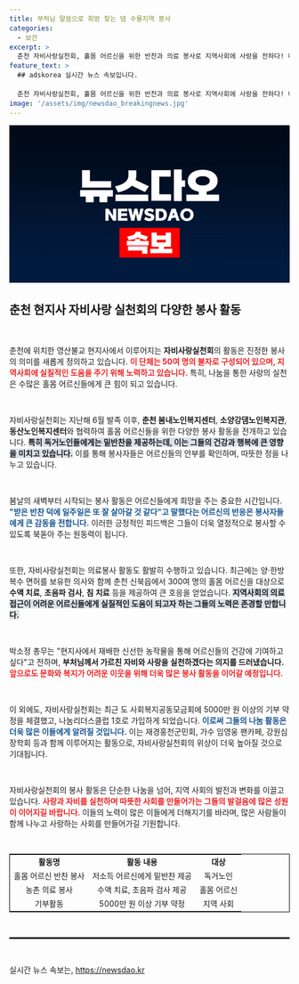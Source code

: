 ```yaml
---
title: 부처님 말씀으로 희망 찾는 댐 수몰지역 봉사
categories:
  - 보건
excerpt: >
  춘천 자비사랑실천회, 홀몸 어르신을 위한 반찬과 의료 봉사로 지역사회에 사랑을 전하다! 나눔리더스클럽 1호 가입하며 5000만원 기부 약정까지, 그들의 따뜻한 마음에 감동의 물결이 일고 있다.
feature_text: >
  ## adskorea 실시간 뉴스 속보입니다.

  춘천 자비사랑실천회, 홀몸 어르신을 위한 반찬과 의료 봉사로 지역사회에 사랑을 전하다! 나눔리더스클럽 1호 가입하며 5000만원 기부 약정까지, 그들의 따뜻한 마음에 감동의 물결이 일고 있다.
image: '/assets/img/newsdao_breakingnews.jpg'
---
```


<p><img src="/assets/img/newsdao_breakingnews.jpg" alt="adskorea 속보" /></p>

<h2 data-ke-size="size26">춘천 현지사 자비사랑 실천회의 다양한 봉사 활동</h2>

<p data-ke-size="size16">&nbsp;</p>

<p>춘천에 위치한 영산불교 현지사에서 이루어지는 <b>자비사랑실천회</b>의 활동은 진정한 봉사의 의미를 새롭게 정의하고 있습니다. <b><span style="color: #ee2323;">이 단체는 50여 명의 불자로 구성되어 있으며, 지역사회에 실질적인 도움을 주기 위해 노력하고 있습니다.</span></b> 특히, 나눔을 통한 사랑의 실천은 수많은 홀몸 어르신들에게 큰 힘이 되고 있습니다.</p>

<p data-ke-size="size16">&nbsp;</p>

<p>자비사랑실천회는 지난해 6월 발족 이후, <b>춘천 봄내노인복지센터</b>, <b>소양강댐노인복지관</b>, <b>동산노인복지센터</b>와 협력하여 홀몸 어르신들을 위한 다양한 봉사 활동을 전개하고 있습니다. <b><span style="background-color: #21538527;">특히 독거노인들에게는 밑반찬을 제공하는데, 이는 그들의 건강과 행복에 큰 영향을 미치고 있습니다.</span></b> 이를 통해 봉사자들은 어르신들의 안부를 확인하며, 따뜻한 정을 나누고 있습니다.</p>

<p data-ke-size="size16">&nbsp;</p>

<p>봄날의 새벽부터 시작되는 봉사 활동은 어르신들에게 희망을 주는 중요한 시간입니다. <b><span style="color: #1a5490;">"받은 반찬 덕에 일주일은 또 잘 살아갈 것 같다"고 말했다는 어르신의 반응은 봉사자들에게 큰 감동을 전합니다.</span></b> 이러한 긍정적인 피드백은 그들이 더욱 열정적으로 봉사할 수 있도록 북돋아 주는 원동력이 됩니다.</p>

<p data-ke-size="size16">&nbsp;</p>

<p>또한, 자비사랑실천회는 의료봉사 활동도 활발히 수행하고 있습니다. 최근에는 양·한방 복수 면허를 보유한 의사와 함께 춘천 신북읍에서 300여 명의 홀몸 어르신을 대상으로 <b>수액 치료</b>, <b>초음파 검사</b>, <b>침 치료</b> 등을 제공하여 큰 호응을 얻었습니다. <b><span style="background-color: #21538527;">지역사회의 의료 접근이 어려운 어르신들에게 실질적인 도움이 되고자 하는 그들의 노력은 존경할 만합니다.</span></b></p>

<p data-ke-size="size16">&nbsp;</p>

<p>박소정 총무는 "현지사에서 재배한 신선한 농작물을 통해 어르신들의 건강에 기여하고 싶다"고 전하며, <b>부처님께서 가르친 자비와 사랑을 실천하겠다는 의지를 드러냈습니다.</b> <b><span style="color: #ee2323;">앞으로도 문화와 복지가 어려운 이웃을 위해 더욱 많은 봉사 활동을 이어갈 예정입니다.</span></b></p>

<p data-ke-size="size16">&nbsp;</p>

<p>이 외에도, 자비사랑실천회는 최근 도 사회복지공동모금회에 5000만 원 이상의 기부 약정을 체결했고, 나눔리더스클럽 1호로 가입하게 되었습니다. <b><span style="color: #1a5490;">이로써 그들의 나눔 활동은 더욱 많은 이들에게 알려질 것입니다.</span></b> 이는 재경홍천군민회, 가수 임영웅 팬카페, 강원심장학회 등과 함께 이루어지는 활동으로, 자비사랑실천회의 위상이 더욱 높아질 것으로 기대됩니다.</p>

<p data-ke-size="size16">&nbsp;</p>

<p>자비사랑실천회의 봉사 활동은 단순한 나눔을 넘어, 지역 사회의 발전과 변화를 이끌고 있습니다. <b><span style="color: #ee2323;">사랑과 자비를 실천하며 따뜻한 사회를 만들어가는 그들의 발걸음에 많은 성원이 이어지길 바랍니다.</span></b> 이들의 노력이 많은 이들에게 더해지기를 바라며, 많은 사람들이 함께 나누고 사랑하는 사회를 만들어가길 기원합니다.</p>

<p data-ke-size="size16">&nbsp;</p>

<table style="width: 100%; border-collapse: collapse; border: 1px solid #000;">
    <tr>
        <td style="text-align: center; height: 17px;"><b>활동명</b></td>
        <td style="text-align: center; height: 17px;"><b>활동 내용</b></td>
        <td style="text-align: center; height: 17px;"><b>대상</b></td>
    </tr>
    <tr>
        <td style="text-align: center; height: 17px;">홀몸 어르신 반찬 봉사</td>
        <td style="text-align: center; height: 17px;">저소득 어르신에게 밑반찬 제공</td>
        <td style="text-align: center; height: 17px;">독거노인</td>
    </tr>
    <tr>
        <td style="text-align: center; height: 17px;">농촌 의료 봉사</td>
        <td style="text-align: center; height: 17px;">수액 치료, 초음파 검사 제공</td>
        <td style="text-align: center; height: 17px;">홀몸 어르신</td>
    </tr>
    <tr>
        <td style="text-align: center; height: 17px;">기부활동</td>
        <td style="text-align: center; height: 17px;">5000만 원 이상 기부 약정</td>
        <td style="text-align: center; height: 17px;">지역 사회</td>
    </tr>
</table>

<p data-ke-size="size16">&nbsp;</p>

<hr style="border: 1px solid #000;">

<p data-ke-size="size16">&nbsp;</p>
실시간 뉴스 속보는, <a href="https://newsdao.kr" rel="dofollow">https://newsdao.kr</a>


